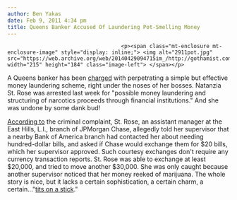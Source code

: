 ```yaml
---
author: Ben Yakas
date: Feb 9, 2011 4:34 pm
title: Queens Banker Accused Of Laundering Pot-Smelling Money
---
```


	
										<p><span class="mt-enclosure mt-enclosure-image" style="display: inline;"> <img alt="2911pot.jpg" src="https://web.archive.org/web/20140429094715im_/http://gothamist.com/attachments/byakas/2911pot.jpg" width="215" height="184" class="image-left"> </span></p>

<p>A Queens banker has been <a href="https://web.archive.org/web/20140429094715/http://www.nydailynews.com/news/ny_crime/2011/02/09/2011-02-09_she_allegedly_exchanged_20_bills_that_reeked_of_marijuana_for_clean_benjamins_th.html">charged</a> with perpetrating a simple but effective money laundering scheme, right under the noses of her bosses. Natanzia St. Rose was arrested last week for &quot;possible money laundering and structuring of narcotics proceeds through financial institutions.&quot; And she was undone by some dank bud!</p>

<p><a href="https://web.archive.org/web/20140429094715/http://www.nydailynews.com/news/ny_crime/2011/02/09/2011-02-09_she_allegedly_exchanged_20_bills_that_reeked_of_marijuana_for_clean_benjamins_th.html">According to</a> the criminal complaint, St. Rose, an assistant manager at the East Hills, L.I., branch of JPMorgan Chase, allegedly told her supervisor that a nearby Bank of America branch had contacted her about needing hundred-dollar bills, and asked if Chase would exchange them for $20 bills, which her supervisor approved. Such courtesy exchanges don&apos;t require any currency transaction reports. St. Rose was able to exchange at least $20,000, and tried to move another $30,000. She was only caught because another supervisor noticed that her money reeked of marijuana. The whole story is nice, but it lacks a certain sophistication, a certain charm, a certain...&quot;<a href="https://web.archive.org/web/20140429094715/http://gothamist.com/tags/sexybanker">tits on a stick</a>.&quot; </p>					
										
									
				
